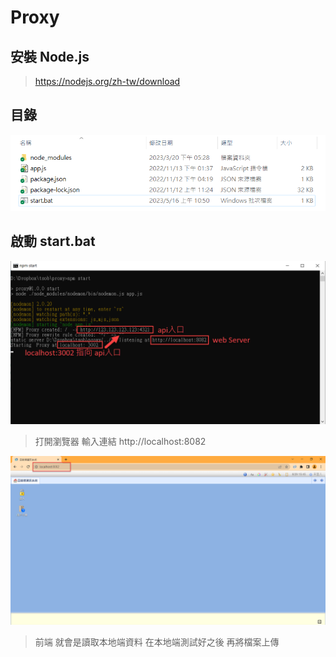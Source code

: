 # Proxy

## 安裝 Node.js

> https://nodejs.org/zh-tw/download

## 目錄

![](../images/start/proxy/目錄.png)

## 啟動 start.bat

![](../images/start/proxy/啟動Proxy.png)

> 打開瀏覽器 輸入連結 http://localhost:8082

![](../images/start/proxy/開啟瀏覽器.png)

> 前端 就會是讀取本地端資料 
> 在本地端測試好之後 再將檔案上傳